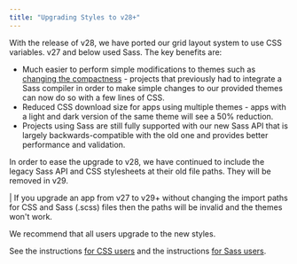 ```yaml
---
title: "Upgrading Styles to v28+"
---
```


With the release of v28, we have ported our grid layout system to use CSS variables. v27 and below used Sass. The key benefits are:

- Much easier to perform simple modifications to themes such as [changing the compactness](/global-style-customisation-compactness/) - projects that previously had to integrate a Sass compiler in order to make simple changes to our provided themes can now do so with a few lines of CSS.
- Reduced CSS download size for apps using multiple themes - apps with a light and dark version of the same theme will see a 50% reduction.
- Projects using Sass are still fully supported with our new Sass API that is largely backwards-compatible with the old one and provides better performance and validation.

In order to ease the upgrade to v28, we have continued to include the legacy Sass API and CSS stylesheets at their old file paths. They will be removed in v29.

<warning>
| If you upgrade an app from v27 to v29+ without changing the import paths for CSS and Sass (.scss) files then the paths will be invalid and the themes won't work.
</warning>

We recommend that all users upgrade to the new styles.

See the instructions [for CSS users](/global-style-upgrading-to-v28-css/) and the instructions [for Sass users](/global-style-upgrading-to-v28-sass/).
